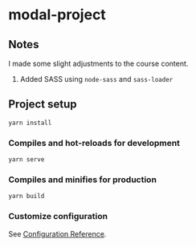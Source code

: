 # modal-project

## Notes
I made some slight adjustments to the course content.
1. Added SASS using `node-sass` and `sass-loader`

## Project setup
```
yarn install
```

### Compiles and hot-reloads for development
```
yarn serve
```

### Compiles and minifies for production
```
yarn build
```

### Customize configuration
See [Configuration Reference](https://cli.vuejs.org/config/).
